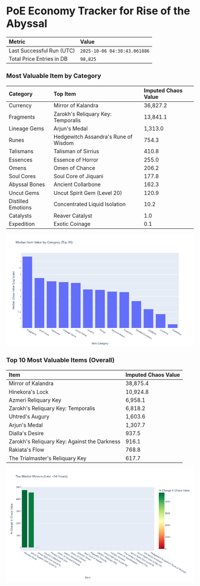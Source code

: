 # PoE Economy Tracker for Rise of the Abyssal

<!-- START_MAINTENANCE -->
| Metric | Value |
|:---|:---|
| Last Successful Run (UTC) | `2025-10-06 04:30:43.061886` |
| Total Price Entries in DB | `98,825` |

<!-- END_MAINTENANCE -->

<!-- START_DATAFRAME_DEBUG -->
<!-- END_DATAFRAME_DEBUG -->

<!-- START_CATEGORY_ANALYSIS -->
### Most Valuable Item by Category
| Category | Top Item | Imputed Chaos Value |
| :--- | :--- | :--- |
| Currency | Mirror of Kalandra | 36,827.2 |
| Fragments | Zarokh's Reliquary Key: Temporalis | 13,841.1 |
| Lineage Gems | Arjun's Medal | 1,313.0 |
| Runes | Hedgewitch Assandra's Rune of Wisdom | 754.3 |
| Talismans | Talisman of Sirrius | 410.8 |
| Essences | Essence of Horror | 255.0 |
| Omens | Omen of Chance | 206.2 |
| Soul Cores | Soul Core of Jiquani | 177.8 |
| Abyssal Bones | Ancient Collarbone | 162.3 |
| Uncut Gems | Uncut Spirit Gem (Level 20) | 120.9 |
| Distilled Emotions | Concentrated Liquid Isolation | 10.2 |
| Catalysts | Reaver Catalyst | 1.0 |
| Expedition | Exotic Coinage | 0.1 |


![Category Analysis Chart](charts/category_analysis.png)
<!-- END_ANALYSIS -->

<!-- START_ANALYSIS -->
### Top 10 Most Valuable Items (Overall)
| Item | Imputed Chaos Value |
| :--- | :--- |
| Mirror of Kalandra | 38,875.4 |
| Hinekora's Lock | 10,924.8 |
| Azmeri Reliquary Key | 6,958.1 |
| Zarokh's Reliquary Key: Temporalis | 6,818.2 |
| Uhtred's Augury | 1,603.6 |
| Arjun's Medal | 1,307.7 |
| Dialla's Desire | 937.5 |
| Zarokh's Reliquary Key: Against the Darkness | 916.1 |
| Rakiata's Flow | 768.8 |
| The Trialmaster's Reliquary Key | 617.7 |


![Market Movers Chart](charts/market_movers.png)
<!-- END_ANALYSIS -->
